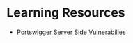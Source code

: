 # Learning Resources

- [Portswigger Server Side Vulnerabilies](https://portswigger.net/web-security/learning-paths/server-side-vulnerabilities-apprentice)
